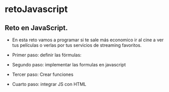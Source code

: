 # retoJavascript


## Reto en JavaScript. 
- En esta reto vamos a programar si te sale más economico ir al cine a ver tus películas o verlas por tus servicios de streaming favoritos.

- Primer paso: definir las fórmulas:
- Segundo paso: implementar las formulas en javascript
- Tercer paso: Crear funciones
- Cuarto paso: integrar JS con HTML
